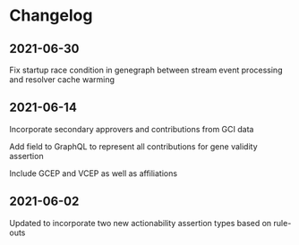 # Changelog

## 2021-06-30

Fix startup race condition in genegraph between stream event processing and resolver cache warming

## 2021-06-14

Incorporate secondary approvers and contributions from GCI data

Add field to GraphQL to represent all contributions for gene validity assertion

Include GCEP and VCEP as well as affiliations

## 2021-06-02

Updated to incorporate two new actionability assertion types based on rule-outs
